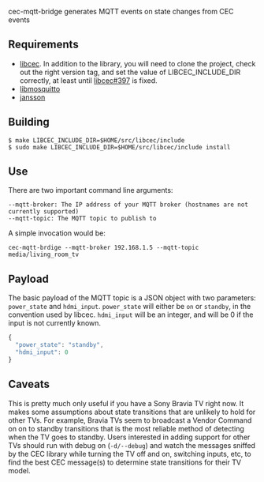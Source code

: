 cec-mqtt-bridge generates MQTT events on state changes from CEC events

## Requirements

- [libcec](https://github.com/Pulse-Eight/libcec). In addition to
  the library, you will need to clone the project, check out the right
  version tag, and set the value of LIBCEC_INCLUDE_DIR correctly, at least
  until [libcec#397](https://github.com/Pulse-Eight/libcec/pull/397) is
  fixed.
- [libmosquitto](https://mosquitto.org/)
- [jansson](https://github.com/akheron/jansson)

## Building

    $ make LIBCEC_INCLUDE_DIR=$HOME/src/libcec/include
    $ sudo make LIBCEC_INCLUDE_DIR=$HOME/src/libcec/include install



## Use

There are two important command line arguments:

    --mqtt-broker: The IP address of your MQTT broker (hostnames are not currently supported)
    --mqtt-topic: The MQTT topic to publish to

A simple invocation would be:

    cec-mqtt-brdige --mqtt-broker 192.168.1.5 --mqtt-topic media/living_room_tv


## Payload

The basic payload of the MQTT topic is a JSON object with two parameters:
`power_state` and `hdmi_input`. `power_state` will either be `on` or `standby`,
in the convention used by libcec. `hdmi_input` will be an integer, and will be 0
if the input is not currently known.

```javascript
{
  "power_state": "standby",
  "hdmi_input": 0
}
```

## Caveats

This is pretty much only useful if you have a Sony Bravia TV right now. It makes
some assumptions about state transitions that are unlikely to hold for other TVs.
For example, Bravia TVs seem to broadcast a Vendor Command on on to standby transitions
that is the most reliable method of detecting when the TV goes to standby. Users interested
in adding support for other TVs should run with debug on (`-d/--debug`) and watch the
messages sniffed by the CEC library while turning the TV off and on, switching inputs, etc,
to find the best CEC message(s) to determine state transitions for their TV model. 
